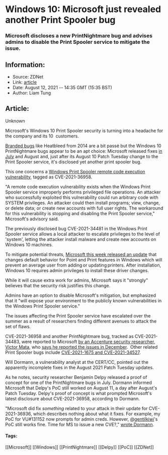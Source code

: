 # Windows 10: Microsoft just revealed another Print Spooler bug
### Microsoft discloses a new PrintNightmare bug and advises admins to disable the Print Spooler service to mitigate the issue.

## Information:
+ Source: ZDNet
+ Link: [article](https://www.zdnet.com/article/windows-10-microsoft-just-revealed-another-print-spooler-bug/)
+ Date: August 12, 2021 -- 14:35 GMT (15:35 BST)
+ Author: Liam Tung


## Article:
Unknown

Microsoft's Windows 10 Print Spooler security is turning into a headache for the company and its 10  customers.

[Branded bugs](http://v) like Heatbleed from 2014 are a bit passé but the Windows 10 PrintNightmare bugs appear to be an apt choice: Microsoft released fixes [in July](https://www.zdnet.com/article/microsoft-adds-second-cve-for-printnightmare-remote-code-execution/) and August and, just after its August 10 Patch Tuesday change to the Print Spooler service, it's disclosed yet another print spooler bug. 


This one concerns a [Windows Print Spooler remote code execution vulnerability](https://msrc.microsoft.com/update-guide/vulnerability/CVE-2021-36958), tagged as CVE-2021-36958. 

"A remote code execution vulnerability exists when the Windows Print Spooler service improperly performs privileged file operations. An attacker who successfully exploited this vulnerability could run arbitrary code with SYSTEM privileges. An attacker could then install programs; view, change, or delete data; or create new accounts with full user rights. The workaround for this vulnerability is stopping and disabling the Print Spooler service," Microsoft's advisory said.

The previously disclosed bug CVE-2021-34481 in the Windows Print Spooler service allows a local attacker to escalate privileges to the level of 'system', letting the attacker install malware and create new accounts on Windows 10 machines. 

To mitigate potential threats, [Microsoft this week released an update](https://www.zdnet.com/article/microsoft-fixes-windows-10-printnightmare-flaw-with-this-update/) that changes default behavior for Point and Print features in Windows which will prevent an average user from adding or updating printers. After installation, Windows 10 requires admin privileges to install these driver changes.

While it will cause extra work for admins, Microsoft says it "strongly" believes that the security risk justifies this change.






Admins have an option to disable Microsoft's mitigation, but emphasized that it "will expose your environment to the publicly known vulnerabilities in the Windows Print Spooler service."

The issues affecting the Print Spooler service have escalated over the summer as a result of researchers finding different avenues to attack the set of flaws. 

CVE-2021-36958 and another PrintNightmare bug, tracked as CVE-2021-34483, were reported to Microsoft [by an Accenture security researcher, Victor Mata](https://twitter.com/offenseindepth/status/1425586599639887874), who [says he reported the issues in December](https://twitter.com/offenseindepth/status/1425574625384206339).  Other related Print Spooler bugs include [CVE-2021-1675 and CVE-2021-34527](https://www.zdnet.com/article/microsoft-adds-second-cve-for-printnightmare-remote-code-execution/). 

Will Dormann, a vulnerability analyst at the CERT/CC, pointed out the apparently incomplete fixes in the August 2021 Patch Tuesday updates. 

As he notes, security researcher Benjamin Delpy released a proof of concept for one of the PrintNightmare bugs in July. Dormann informed Microsoft that Delpy's PoC still worked on August 11, a day after August's Patch Tuesday. Delpy's proof of concept is what prompted Microsoft's latest disclosure about CVE-2021-36958, according to Dormann.    

"Microsoft did fix *something* related to your attack in their update for CVE-2021-36936, which describes nothing about what it fixes. For example, my PoC for VU#131152 now prompts for admin creds. However, [@gentilkiwi](https://twitter.com/gentilkiwi)'s PoC still works fine. Time for MS to issue a new CVE?," [wrote Dormann](https://twitter.com/wdormann/status/1425562960714416135). 





#### Tags:
[[Microsoft]] [[Windows]] [[PrintNightmare]] [[Delpy]] [[PoC]] [[ZDNet]]
